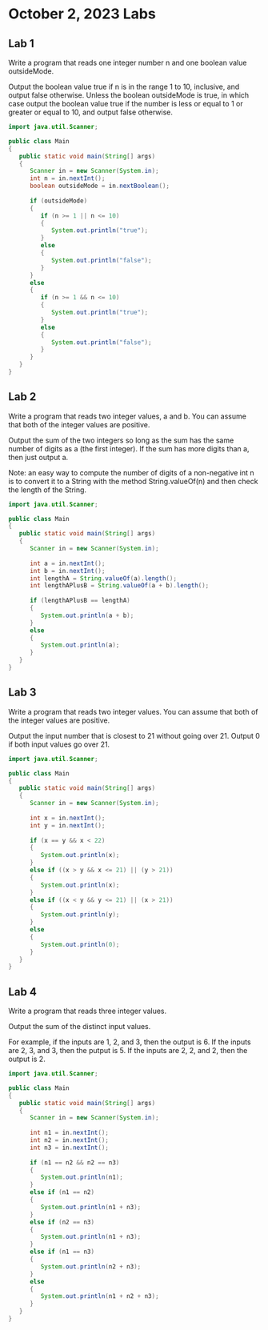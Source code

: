 # October 2, 2023 Labs
## Lab 1
Write a program that reads one integer number n and one boolean value outsideMode.

Output the boolean value true if n is in the range 1 to 10, inclusive, and output false otherwise. Unless the boolean outsideMode is true, in which case output the boolean value true if the number is less or equal to 1 or greater or equal to 10, and output false otherwise.
```java
import java.util.Scanner;

public class Main
{
   public static void main(String[] args)
   {
      Scanner in = new Scanner(System.in);
      int n = in.nextInt();
      boolean outsideMode = in.nextBoolean();
      
      if (outsideMode)
      {
         if (n >= 1 || n <= 10)
         {
            System.out.println("true");   
         }
         else
         {
            System.out.println("false");  
         }
      }
      else
      {
         if (n >= 1 && n <= 10)
         {
            System.out.println("true");
         }   
         else
         {
            System.out.println("false");  
         }
      }
   }
}
```
## Lab 2 
Write a program that reads two integer values, a and b. You can assume that both of the integer values are positive.

Output the sum of the two integers so long as the sum has the same number of digits as a (the first integer). If the sum has more digits than a, then just output a.

Note: an easy way to compute the number of digits of a non-negative int n is to convert it to a String with the method String.valueOf(n) and then check the length of the String.
```java
import java.util.Scanner;

public class Main
{
   public static void main(String[] args)
   {
      Scanner in = new Scanner(System.in);
      
      int a = in.nextInt();
      int b = in.nextInt(); 
      int lengthA = String.valueOf(a).length();
      int lengthAPlusB = String.valueOf(a + b).length();
      
      if (lengthAPlusB == lengthA)
      {
         System.out.println(a + b);   
      }
      else
      {
         System.out.println(a);   
      } 
   }
}
```
## Lab 3
Write a program that reads two integer values. You can assume that both of the integer values are positive.

Output the input number that is closest to 21 without going over 21. Output 0 if both input values go over 21.
```java
import java.util.Scanner;

public class Main
{
   public static void main(String[] args)
   {
      Scanner in = new Scanner(System.in);
      
      int x = in.nextInt();
      int y = in.nextInt();
      
      if (x == y && x < 22)
      {
         System.out.println(x);   
      }
      else if ((x > y && x <= 21) || (y > 21))
      {
         System.out.println(x);
      }
      else if ((x < y && y <= 21) || (x > 21))
      {
         System.out.println(y);   
      }
      else
      {
         System.out.println(0);   
      }
   }
}
```
## Lab 4 
Write a program that reads three integer values.

Output the sum of the distinct input values.

For example, if the inputs are 1, 2, and 3, then the output is 6. If the inputs are 2, 3, and 3, then the putput is 5. If the inputs are 2, 2, and 2, then the output is 2.
```java
import java.util.Scanner;

public class Main
{
   public static void main(String[] args)
   {
      Scanner in = new Scanner(System.in);
      
      int n1 = in.nextInt();
      int n2 = in.nextInt();
      int n3 = in.nextInt();
      
      if (n1 == n2 && n2 == n3)
      {
         System.out.println(n1);   
      }
      else if (n1 == n2)
      {
         System.out.println(n1 + n3);
      }
      else if (n2 == n3)
      {
         System.out.println(n1 + n3);
      }
      else if (n1 == n3)
      {
         System.out.println(n2 + n3);
      }
      else
      {
         System.out.println(n1 + n2 + n3);   
      }
   }
}
```
